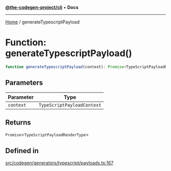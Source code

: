 [**@the-codegen-project/cli**](../API.md) • **Docs**

***

[Home](../API.md) / generateTypescriptPayload

# Function: generateTypescriptPayload()

```ts
function generateTypescriptPayload(context): Promise<TypeScriptPayloadRenderType>
```

## Parameters

| Parameter | Type |
| ------ | ------ |
| `context` | `TypeScriptPayloadContext` |

## Returns

`Promise`\<`TypeScriptPayloadRenderType`\>

## Defined in

[src/codegen/generators/typescript/payloads.ts:167](https://github.com/the-codegen-project/cli/blob/main/src/codegen/generators/typescript/payloads.ts#L167)
